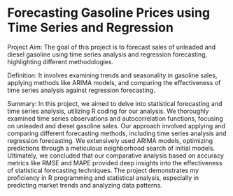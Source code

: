# Forecasting Gasoline Prices using Time Series and Regression

Project Aim: The goal of this project is to forecast sales of unleaded and diesel gasoline using time series analysis and regression forecasting, highlighting different methodologies.

Definition: It involves examining trends and seasonality in gasoline sales, applying methods like ARIMA models, and comparing the effectiveness of time series analysis against regression forecasting.

Summary: In this project, we aimed to delve into statistical forecasting and time series analysis, utilizing R coding for our analysis. We thoroughly examined time series observations and autocorrelation functions, focusing on unleaded and diesel gasoline sales. Our approach involved applying and comparing different forecasting methods, including time series analysis and regression forecasting. We extensively used ARIMA models, optimizing predictions through a meticulous neighborhood search of initial models. Ultimately, we concluded that our comparative analysis based on accuracy metrics like RMSE and MAPE provided deep insights into the effectiveness of statistical forecasting techniques. The project demonstrates my proficiency in R programming and statistical analysis, especially in predicting market trends and analyzing data patterns.








